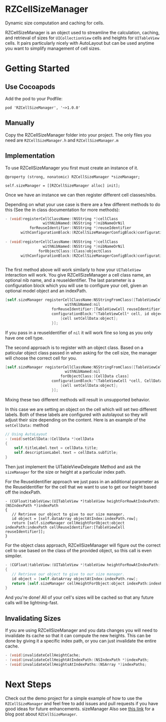 RZCellSizeManager
=================

Dynamic size computation and caching for cells.

RZCellSizeManager is an object used to streamline the calculation, caching, and retrieval of sizes for `UICollectionView` cells and heights for `UITableView` cells.  It pairs particularly nicely with AutoLayout but can be used anytime you want to simplify management of cell sizes.


Getting Started
===============

Use Cocoapods
------------------
Add the pod to your Podfile:

```
pod 'RZCellSizeManager', '~>1.0.0'
```


Manually
---------

Copy the RZCellSizeManager folder into your project.  The only files you need are `RZCellSizeManager.h` and `RZCellSizeManager.m`

Implementation
--------------

To use RZCellSizeManager you first must create an instance of it.

```
@property (strong, nonatomic) RZCellSizeManager *sizeManager;
```
```
self.sizeManager = [[RZCellSizeManager alloc] init];

```

Once we have an instance we can then register different cell classes/nibs.

Depending on what your use case is there are a few different methods to do this (See the in class documentation for more methods):

```objective-c
- (void)registerCellClassName:(NSString *)cellClass
                 withNibNamed:(NSString *)nibNameOrNil
           forReuseIdentifier:(NSString *)reuseIdentifier
       withConfigurationBlock:(RZCellSizeManagerConfigBlock)configurationBlock; 
       
- (void)registerCellClassName:(NSString *)cellClass
                 withNibNamed:(NSString *)nibNameOrNil
               forObjectClass:(Class)objectClass
       withConfigurationBlock:(RZCellSizeManagerConfigBlock)configurationBlock;
       
```

The first method above will work similarly to how your `UITableView` interaction will work.  You give RZCellSizeManager a cell class name, an optional nib name, and a reuseIdentifier.  The last parameter is a configuration block which you will use to configure your cell, given an optional model object and an indexPath.

```objective-c
[self.sizeManager registerCellClassName:NSStringFromClass([TableViewCell class]) 
                           withNibNamed:nil 
                     forReuseIdentifier:[TableViewCell reuseIdentifier] 
                     configurationBlock:^(TableViewCell* cell, id object) {
                         [cell setCellData:object];
                     }];
```
If you pass in a reuseIdentifier of `nil` it will work fine so long as you only have one cell type.
    
The second approach is to register with an object class.  Based on a paticular object class passed in when asking for the cell size, the manager will choose the correct cell for you.

```objective-c
[self.sizeManager registerCellClassName:NSStringFromClass([TableViewCell class]) 
                           withNibNamed:nil 
                         forObjectClass:[CellData class] 
                     configurationBlock:^(TableViewCell *cell, CellData *object) {
                         [cell setCellData:object];
                     }];
```
Mixing these two different methods will result in unsupported behavior.

In this case we are setting an object on the cell which will set two different labels.  Both of these labels are configured with autolayout so they will adjust their size depending on the content.  Here is an example of the  `setCellData:` method

```objective-c
// Using AutoLayout
- (void)setCellData:(CellData *)cellData
{
    self.titleLabel.text = cellData.title;
    self.descriptionLabel.text = cellData.subTitle;
}
```

Then just implement the UITableViewDelegate Method and ask the `sizeManager` for the size or height at a particular index path.

For the ReuseIdentifier approach we just pass in an additional parameter as the ReuseIdentifier for the cell that we want to use to get our height based off the indexPath.

```
- (CGFloat)tableView:(UITableView *)tableView heightForRowAtIndexPath:(NSIndexPath *)indexPath
{
   // Retrieve our object to give to our size manager.
   id object = [self.dataArray objectAtIndex:indexPath.row];
   return [self.sizeManager cellHeightForObject:object indexPath:indexPath cellReuseIdentifier:[TableViewCell reuseIdentifier]];	
}
```     

For the object class approach, RZCellSizeManager will figure out the correct cell to use based on the class of the provided object, so this call is even simpiler.

```objective-c
- (CGFloat)tableView:(UITableView *)tableView heightForRowAtIndexPath:(NSIndexPath *)indexPath
{
   // Retrieve our object to give to our size manager.
   id object = [self.dataArray objectAtIndex:indexPath.row];
   return [self.sizeManager cellHeightForObject:object indexPath:indexPath];
}
```

And you're done! All of your cell's sizes will be cached so that any future calls will be lightning-fast.


Invalidating Sizes
------------------

If you are using RZCellSizeManager and you data changes you will need to invalidate its cache so that it can compute the new heights.  This can be done by giving it a specific index path, or you can just invalidate the entire cache.

```objective-c
- (void)invalidateCellHeightCache;
- (void)invalidateCellHeightAtIndexPath:(NSIndexPath *)indexPath;
- (void)invalidateCellHeightsAtIndexPaths:(NSArray *)indexPaths;
```

Next Steps
==========

Check out the demo project for a simple example of how to use the ```RZCellSizeManager``` and feel free to add issues and pull requests if you have good ideas for future enhancements.
sizeManager
Also see [this link](http://www.raizlabs.com/dev/2014/02/leveraging-auto-layout-for-dynamic-cell-heights) for a blog post about `RZCellSizeManager`.
